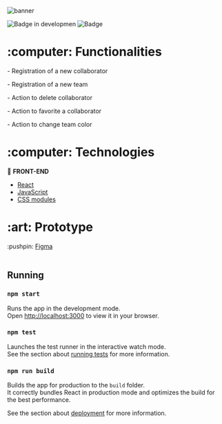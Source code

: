 ![banner](https://user-images.githubusercontent.com/20993374/222442072-a9199a1e-3ef6-460c-8e66-240a22220558.png) 

![Badge in developmen](http://img.shields.io/static/v1?label=STATUS&message=developing&color=GREEN&style=for-the-badge) 
![Badge](https://img.shields.io/badge/With-Alura-%237159c1?style=for-the-badge&logo=blue)

<h1>:computer: Functionalities</h1>
<p>- Registration of a new collaborator</p>
<p>- Registration of a new team</p>
<p>- Action to delete collaborator</p>
<p>- Action to favorite a collaborator</p>
<p>- Action to change team color</p>

<h1>:computer: Technologies</h1>

:pushpin: <b>FRONT-END</b>
- <a href="https://reactjs.org">React</a> 
- <a href="https://www.javascript.com/">JavaScript</a>
- <a href="#">CSS modules</a>

<h1>:art: Prototype</h1>
:pushpin: <a href="https://www.figma.com/file/T6BLI1HfB81eYOiVgpqQz7/Projeto-Intro-ao-React?node-id=134%3A128">Figma</a>
<br /><br />

## Running

### `npm start`

Runs the app in the development mode.\
Open [http://localhost:3000](http://localhost:3000) to view it in your browser.

### `npm test`

Launches the test runner in the interactive watch mode.\
See the section about [running tests](https://facebook.github.io/create-react-app/docs/running-tests) for more information.

### `npm run build`

Builds the app for production to the `build` folder.\
It correctly bundles React in production mode and optimizes the build for the best performance.

See the section about [deployment](https://facebook.github.io/create-react-app/docs/deployment) for more information.


